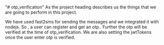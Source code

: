 "# otp_verification"
As the project heading describes us the things that we are going to perform in this project.

We have used fast2sms for sending the messages and we integrated it with nodejs.
So , a user can register and get an otp..
Further the otp will be verified at the time of otp_verification.
We are also setting the jwtTokens once the user enter otp  is verified.
